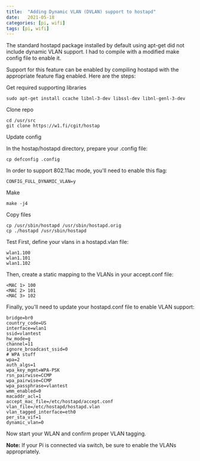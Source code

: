 ```yaml
---
title:  "Adding Dynamic VLAN (DVLAN) support to hostapd"
date:   2021-05-18
categories: [pi, wifi]
tags: [pi, wifi]
---
```


The standard hostapd package installed by default using apt-get did not include dynamic VLAN support. I had to compile with a modified make config file to enable it.

Support for this feature can be enabled by compiling hostapd with the appropriate feature flag enabled. Here are the steps:

Get required supporting libraries
```
sudo apt-get install ccache libnl-3-dev libssl-dev libnl-genl-3-dev
```

Clone repo
```
cd /usr/src
git clone https://w1.fi/cgit/hostap
```

Update config

In the hostap/hostapd directory, prepare your .config file:
```
cp defconfig .config
```

In order to support 802.11ac mode, you'll need to enable this flag:
```
CONFIG_FULL_DYNAMIC_VLAN=y
```

Make
```
make -j4
```

Copy files
```
cp /usr/sbin/hostapd /usr/sbin/hostapd.orig
cp ./hostapd /usr/sbin/hostapd
```


Test
First, define your vlans in a hostapd.vlan file:
```
wlan1.100
wlan1.101
wlan1.102
```

Then, create a static mapping to the VLANs in your accept.conf file:
```
<MAC 1> 100
<MAC 2> 101
<MAC 3> 102
```
 
Finally, you'll need to update your hostapd.conf file to enable VLAN support:
```
bridge=br0 
country_code=US 
interface=wlan1 
ssid=vlantest
hw_mode=g 
channel=11 
ignore_broadcast_ssid=0 
# WPA stuff                                                                              
wpa=2 
auth_algs=1 
wpa_key_mgmt=WPA-PSK 
rsn_pairwise=CCMP 
wpa_pairwise=CCMP 
wpa_passphrase=vlantest
wmm_enabled=0 
macaddr_acl=1 
accept_mac_file=/etc/hostapd/accept.conf 
vlan_file=/etc/hostapd/hostapd.vlan 
vlan_tagged_interface=eth0 
per_sta_vif=1 
dynamic_vlan=0
```

Now start your WLAN and confirm proper VLAN tagging.

**Note:** If your Pi is connected via switch, be sure to enable the VLANs appropriately.

